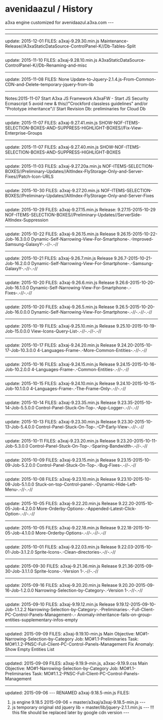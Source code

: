 # avenidaazul / History
a3xa engine customized for avenidaazul.a3xa.com ---
***********************************************************************
***********************************************************************
update: 2015-12-01 
FILES: a3xaj-9.29.30.min.js
Maintenance-Release//A3xaStaticDataSource-ControlPanel-K//Db-Tables-Split
***********************************************************************
update: 2015-11-10
FILES: a3xaj-9.28.10.min.js 
A3xaStaticDataSource-ControlPanel-K//Db-Renaming-and-misc
***********************************************************************
update: 2015-11-08
FILES: None
Update-to-Jquery-2.1.4.js-From-Common-CDN-and-Delete-temporary-jquery-from-lib
***********************************************************************
Notes:2015-11-07
Start A3xa JS Framework A3xaFW - 
Start JS Security Ecmascript 5 avoid new & this//"Crockford classless guidelines" and/or "Prototype inheritance"//
Start Revision Db: preliminaries for Cloud Db
***********************************************************************
update: 2015-11-07
FILES: a3xaj-9.27.41.min.js 
SHOW-NOF-ITEMS-SELECTION-BOXES-AND-SUPPRESS-HIGHLIGHT-BOXES//Fix-View-Enterprise-Groups
***********************************************************************
update: 2015-11-07
FILES: a3xaj-9.27.40.min.js 
SHOW-NOF-ITEMS-SELECTION-BOXES-AND-SUPPRESS-HIGHLIGHT-BOXES
***********************************************************************
update: 2015-11-03
FILES: a3xaj-9.27.20a.min.js 
NOF-ITEMS-SELECTION-BOXES//Preliminary-Updates//AltIndex-FlyStorage-Only-and-Server-Fixes//Patch-Icon-URLS
***********************************************************************
update: 2015-10-30
FILES: a3xaj-9.27.20.min.js 
NOF-ITEMS-SELECTION-BOXES//Preliminary-Updates//AltIndex-FlyStorage-Only-and-Server-Fixes
***********************************************************************
update: 2015-10-29
FILES: a3xaj-9.27.15.min.js 
Release: 9.27.15-2015-10-29
NOF-ITEMS-SELECTION-BOXES//Preliminary-Updates//ServerSide-AltIndex-Suppression
***********************************************************************
update: 2015-10-22
FILES: a3xaj-9.26.15.min.js 
Release 9.26.15-2015-10-22-Job-16.3.0.0
Dynamic-Self-Narrowing-View-For-Smartphone-.-Improved-Samsung-GalaxyY-.-//-.-//
***********************************************************************
update: 2015-10-21
FILES: a3xaj-9.26.7.min.js 
Release 9.26.7-2015-10-21-Job-16.2.0.0
Dynamic-Self-Narrowing-View-For-Smartphone-.-Samsung-GalaxyY-.-//-.-//
***********************************************************************
update: 2015-10-20
FILES: a3xaj-9.26.6.min.js 
Release 9.26.6-2015-10-20-Job-16.1.0.0
Dynamic-Self-Narrowing-View-For-Smartphone-.-Fixes-.-//-.-//
***********************************************************************
update: 2015-10-20
FILES: a3xaj-9.26.5.min.js 
Release 9.26.5-2015-10-20-Job-16.0.0.0
Dynamic-Self-Narrowing-View-For-Smartphone-.-//-.-//-.-//
***********************************************************************
update: 2015-10-19
FILES: a3xaj-9.25.10.min.js 
Release 9.25.10-2015-10-19-Job-15.0.0.0
View-Icons-Query-List-.-//-.-//-.-//
***********************************************************************
update: 2015-10-17
FILES: a3xaj-9.24.20.min.js 
Release 9.24.20-2015-10-17-Job-10.3.0.0
4-Languages-Frame-.-More-Common-Entities-.-//-.-//
***********************************************************************
update: 2015-10-16
FILES: a3xaj-9.24.15.min.js 
Release 9.24.15-2015-10-16-Job-10.2.0.0
4-Languages-Frame-.-Common-Entities-.-//-.-//
***********************************************************************
update: 2015-10-15 
FILES: a3xaj-9.24.10.min.js 
Release 9.24.10-2015-10-15-Job-10.1.0.0
4-Languages-Frame-.-The-Frame-Only-.-//-.-//
***********************************************************************
update: 2015-10-14 
FILES: a3xaj-9.23.35.min.js 
Release 9.23.35-2015-10-14-Job-5.5.0.0
Control-Panel-Stuck-On-Top-.-App-Logger-.-//-.-//
***********************************************************************
update: 2015-10-13 
FILES: a3xaj-9.23.30.min.js 
Release 9.23.30-2015-10-13-Job-5.4.0.0
Control-Panel-Stuck-On-Top-.-CP-Early-View-.-//-.-//
***********************************************************************
update: 2015-10-11 
FILES: a3xaj-9.23.20.min.js 
Release 9.23.20-2015-10-11-Job-5.3.0.0
Control-Panel-Stuck-On-Top-.-Sparing-Bandwidth-.-//-.-//
***********************************************************************
update: 2015-10-09 
FILES: a3xaj-9.23.15.min.js 
Release 9.23.15-2015-10-09-Job-5.2.0.0
Control-Panel-Stuck-On-Top-.-Bug-Fixes-.-//-.-//
***********************************************************************
update: 2015-10-08 
FILES: a3xaj-9.23.10.min.js 
Release 9.23.10-2015-10-08-Job-5.1.0.0
Stuck-on-top-Control-panel-.-Dynamic-Hide-Left-Menu-.-//-.-//
***********************************************************************
update: 2015-10-05 
FILES: a3xaj-9.22.20.min.js 
Release 9.22.20-2015-10-05-Job-4.2.0.0
More-Orderby-Options-.-Appended-Latest-Click-Option-.-//-.-//
***********************************************************************
update: 2015-10-05 
FILES: a3xaj-9.22.18.min.js 
Release 9.22.18-2015-10-05-Job-4.1.0.0
More-Orderby-Options-.-//-.-//-.-//
***********************************************************************
update: 2015-10-01 
FILES: a3xaj-9.22.03.min.js 
Release 9.22.03-2015-10-01-Job-3.1.2.0
Sprite-Icons-.-Clean-directories-.-//-.-//
***********************************************************************
update: 2015-09-30 
FILES: a3xaj-9.21.36.min.js 
Release 9.21.36-2015-09-30-Job-3.1.1.0
Sprite-Icons-.-Version 1-.-//-.-//
***********************************************************************
update: 2015-09-16 
FILES: a3xaj-9.20.20.min.js 
Release 9.20.20-2015-09-16-Job-1.2.0.0
Narrowing-Selection-by-Category-.-Version 1-.-//-.-//
***********************************************************************
update: 2015-09-10 
FILES: a3xaj-9.19.12.min.js 
Release 9.19.12-2015-09-10-Job-1.1.2.2
Narrowing-Selection-by-Category-.-Preliminaries-.-Full-Client-PC-Control-Panels-Management-.-
Anomaly-inheritance-fails-on-group-entities-supplementary-infos-empty 
***********************************************************************
updated: 2015-09-09 
FILES: a3xaj-9.19.10-min.js
Main Objective: MO#1-Narrowing-Selection-by-Category
Job: MO#1.1-Preliminaries
Task: MO#1.1.2-PNSC-Full-Client-PC-Control-Panels-Management
Fix Anomaly: Show Empty Entities List
***********************************************************************
updated: 2015-09-09 
FILES: a3xaj-9.19.9-min.js, a3xac-9.19.9.css
Main Objective: MO#1-Narrowing-Selection-by-Category
Job: MO#1.1-Preliminaries
Task: MO#1.1.2-PNSC-Full-Client-PC-Control-Panels-Management
***********************************************************************
updated: 2015-09-06 --- RENAMED a3xaj-9.18.5-min.js
FILES:
1) js engine 9.18.5 2015-09-06 = master/a3xaj/a3xaj-9.18.5-min.js ---
2) js temporary original std jquery lib = master/lib/jquery-2.1.1.min.js --- !!! this file should be replaced later by google cdn version ---

